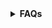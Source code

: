 <details>
  <summary><strong>FAQs</strong></summary>

  ---

  ## General Use

  <details>
    <summary><strong>What is HoneyMesh?</strong></summary>
    HoneyMesh is a self-hosted honeypot deployment platform inspired by **T-Pot**.  
    It provides an interactive Python CLI to deploy, manage, and monitor honeypots with integrated **ELK (Elasticsearch, Logstash, Kibana)** analysis tools.
  </details>

  <details>
    <summary><strong>Who is HoneyMesh designed for?</strong></summary>
    It’s intended for **security researchers, network administrators, and educators** who want to safely observe and analyze attack behaviors in a controlled environment.
  </details>

  <details>
    <summary><strong>What makes HoneyMesh different from other honeypot systems?</strong></summary>
    Unlike most standalone honeypots, HoneyMesh includes an **orchestration CLI**, **Docker-based deployment**, integrated **ELK visualization**, and a **modular design** for custom honeypot creation.
  </details>

  <details>
    <summary><strong>What kind of data does HoneyMesh collect?</strong></summary>
    HoneyMesh logs **attacker IPs, commands, login attempts, file downloads,** and **session data** in JSON format, enriched with **GeoIP** information.
  </details>

  ---

  ## Installation & Platform Support

  <details>
    <summary><strong>Can I deploy HoneyMesh on Windows or Mac?</strong></summary>
    HoneyMesh is designed for **Linux** environments.  
    Windows or Mac users can run it using a **Linux virtual machine** or **WSL2 (Windows Subsystem for Linux)**.
  </details>

  ---

  ## Configuration & Customization

  <details>
    <summary><strong>Can I customize honeypots for specific industries?</strong></summary>
    Yes. HoneyMesh supports building **custom honeypots and filesystems** that mimic vulnerable servers used in specific industries.
  </details>

  ---

  ## Security & Data Handling

  <details>
    <summary><strong>Is it safe to run HoneyMesh on my network?</strong></summary>
    Only deploy on networks you **own or have explicit permission** to test.  
    Always **isolate honeypots** using proper segmentation and security controls.
  </details>

  <details>
    <summary><strong>Can I share my captured attack data publicly?</strong></summary>
    Only if you **anonymize sensitive information** and comply with all applicable **data protection laws** such as **GDPR** or **CCPA**.
  </details>

  <details>
    <summary><strong>What happens if attackers compromise the honeypot?</strong></summary>
    Attackers are **isolated inside a containerized environment**.  
    However, always assume some risk — use firewalls, limit exposure, and regularly monitor activity.
  </details>

  ---

  ## Future Development

  <details>
    <summary><strong>What if I need more high-interaction honeypots?</strong></summary>
    Future versions of HoneyMesh will include **dedicated virtual machines for each attack session** and support for **clustered deployments**.
  </details>

  <details>
    <summary><strong>Will HoneyMesh support high-interaction honeypots?</strong></summary>
    Yes. The roadmap includes **high-interaction honeypots** using dedicated VMs and container-based clustering for advanced research use.
  </details>

</details>
